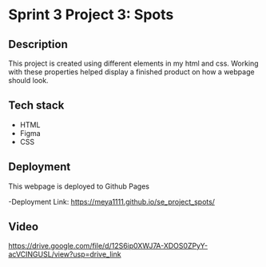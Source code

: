 # Sprint 3 Project 3: Spots

## Description

This project is created using different elements in my html and css. Working with these properties helped display a finished product on how a webpage should look.

## Tech stack

- HTML
- Figma
- CSS

## Deployment

This webpage is deployed to Github Pages

-Deployment Link: https://meya1111.github.io/se_project_spots/

## Video

https://drive.google.com/file/d/12S6ip0XWJ7A-XDOS0ZPyY-acVCINGUSL/view?usp=drive_link
